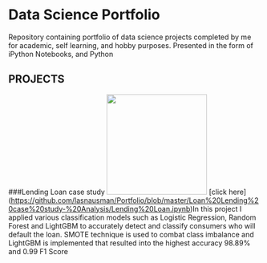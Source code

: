 # Data Science Portfolio
Repository containing portfolio of data science projects completed by me for academic, self learning, and hobby purposes. Presented in the form of iPython Notebooks, and Python
## PROJECTS
###Lending Loan case study
<img src="https://th.bing.com/th/id/OIP.tMlgFbyyA7524W0O8llNTgHaFf?pid=Api&rs=1" width="200"> [click here]
(https://github.com/lasnausman/Portfolio/blob/master/Loan%20Lending%20case%20study-%20Analysis/Lending%20Loan.ipynb)In this project I applied various classification models such as Logistic Regression, Random Forest and LightGBM to accurately detect and classify consumers who will default the loan. SMOTE technique is used to combat class imbalance and LightGBM is implemented that resulted into the highest accuracy 98.89% and 0.99 F1 Score
